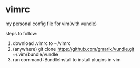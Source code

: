 vimrc
=====

my personal config file for vim(with vundle)

steps to follow:
1.  download .vimrc to ~/vimrc
2.  (anywhere) git clone https://github.com/gmarik/vundle.git ~/.vim/bundle/vundle
3.  run command :BundleInstall to install plugins in vim
